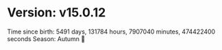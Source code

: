 # Version: v15.0.12
Time since birth: 5491 days, 131784 hours, 7907040 minutes, 474422400 seconds
Season: Autumn 🍁
